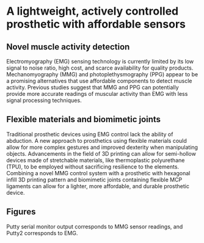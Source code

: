 # A lightweight, actively controlled prosthetic with affordable sensors

## Novel muscle activity detection
Electromyography (EMG) sensing technology is currently limited by its low signal to noise ratio, high cost, and scarce availability for quality products. Mechanomyography (MMG) and photoplethysmography (PPG) appear to be a promising alternatives that use affordable components to detect muscle activity. Previous studies suggest that MMG and PPG can potentially provide more accurate readings of muscular activity than EMG with less signal processing techniques. 

## Flexible materials and biomimetic joints
Traditional prosthetic devices using EMG control lack the ability of abduction. A new approach to prosthetics using flexible materials could allow for more complex gestures and improved dexterity when manipulating objects. Advancements in the field of 3D printing can allow for semi-hollow devices made of stretchable materials, like thermoplastic polyurethane (TPU), to be employed without sacrificing resilience to the elements. Combining a novel MMG control system with a prosthetic with hexagonal infill 3D printing pattern and biomimetic joints containing flexible MCP ligaments can allow for a lighter, more affordable, and durable prosthetic device.

## Figures
Putty serial monitor output corresponds to MMG sensor readings, and Putty2 corresponds to EMG.